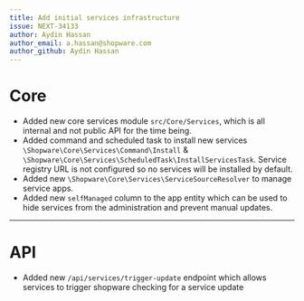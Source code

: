 ```yaml
---
title: Add initial services infrastructure
issue: NEXT-34133
author: Aydin Hassan
author_email: a.hassan@shopware.com
author_github: Aydin Hassan
---
```

# Core
* Added new core services module `src/Core/Services`, which is all internal and not public API for the time being.
* Added command and scheduled task to install new services `\Shopware\Core\Services\Command\Install` & `\Shopware\Core\Services\ScheduledTask\InstallServicesTask`. Service registry URL is not configured so no services will be installed by default.
* Added new `\Shopware\Core\Services\ServiceSourceResolver` to manage service apps.
* Added new `selfManaged` column to the app entity which can be used to hide services from the administration and prevent manual updates.
___
# API
* Added new `/api/services/trigger-update` endpoint which allows services to trigger shopware checking for a service update
